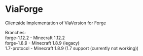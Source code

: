 # ViaForge
Clientside Implementation of ViaVersion for Forge

Branches:  
forge-1.12.2 - Minecraft 1.12.2  
forge-1.8.9 - Minecraft 1.8.9 (legacy)  
1.7-protocol - Minecraft 1.8.9 (1.7 support (currently not working))
